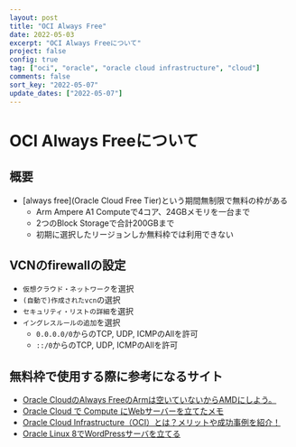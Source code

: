 ```yaml
---
layout: post
title: "OCI Always Free"
date: 2022-05-03
excerpt: "OCI Always Freeについて"
project: false
config: true
tag: ["oci", "oracle", "oracle cloud infrastructure", "cloud"]
comments: false
sort_key: "2022-05-07"
update_dates: ["2022-05-07"]
---
```


# OCI Always Freeについて

## 概要
 - [always free](Oracle Cloud Free Tier)という期間無制限で無料の枠がある
   - Arm Ampere A1 Computeで4コア、24GBメモリを一台まで
   - 2つのBlock Storageで合計200GBまで
   - 初期に選択したリージョンしか無料枠では利用できない

## VCNのfirewallの設定
 - `仮想クラウド・ネットワーク`を選択
 - `(自動で)作成されたvcn`の選択
 - `セキュリティ・リストの詳細`を選択
 - `イングレスルールの追加`を選択
   - `0.0.0.0/0`からのTCP, UDP, ICMPのAllを許可
   - `::/0`からのTCP, UDP, ICMPのAllを許可

## 無料枠で使用する際に参考になるサイト
 - [Oracle CloudのAlways FreeのArmは空いていないからAMDにしよう。](https://blog.usuyuki.net/oracle_cloud_always_free/)
 - [Oracle Cloud で Compute にWebサーバーを立てたメモ](https://zenn.dev/yakumo/articles/883fb3017c18417d9668c0aced5dd82c)
 - [Oracle Cloud Infrastructure（OCI）とは？メリットや成功事例を紹介！](https://products.sint.co.jp/siob/blog/oracle-cloud-infrastructure)
 - [Oracle Linux 8でWordPressサーバを立てる](https://blog.osakana.net/archives/11232)

